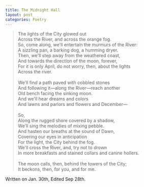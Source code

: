 ```yaml
---
title: The Midnight Hall
layout: post
categories: Poetry
---
```

>The lights of the City glowed out<br>Across the River, and across the orange fog.<br>So, come along, we'll entertain the murmurs of the River:<br>A sizzling pan, a barking dog, a humming dryer.<br>Then, we'll step away from the weathered coast,<br>And towards the direction of the moon, forever,<br>For it is only April, do not worry, then, about the lights<br>Across the river.<br><br>We'll find a path paved with cobbled stones<br>And following it—along the River—reach another<br>Old bench facing the sinking moon.<br>And we'll hear dreams and colors<br>And lawns and parlors and flowers and December—<br><br>So, <br>Along the rugged shore covered by a shadow,<br>We'll sing the melodies of mixing pebble.<br>And hasten our breaths at the sound of Dawn,<br>Covering our eyes in anticipation<br>For the light, the City behind the fog.<br>We'll cross the River, and, try not to drown<br>In more breakfasts and stained collars and canine hollers.<br><br>The moon calls, then, behind the towers of the City;<br>It beckons, then, for you, and for me.

Written on Jan. 30th, Edited Sep 28th.